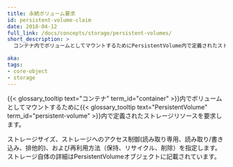 ```yaml
---
title: 永続ボリューム要求
id: persistent-volume-claim
date: 2018-04-12
full_link: /docs/concepts/storage/persistent-volumes/
short_description: >
  コンテナ内でボリュームとしてマウントするためにPersistentVolume内で定義されたストレージリソースを要求します。

aka:
tags:
- core-object
- storage
---
```

 {{< glossary_tooltip text="コンテナ" term_id="container" >}}内でボリュームとしてマウントするために{{< glossary_tooltip text="PersistentVolume" term_id="persistent-volume" >}}内で定義されたストレージリソースを要求します。

<!--more-->

ストレージサイズ、ストレージへのアクセス制御(読み取り専用、読み取り/書き込み、排他的)、および再利用方法（保持、リサイクル、削除）を指定します。ストレージ自体の詳細はPersistentVolumeオブジェクトに記載されています。
